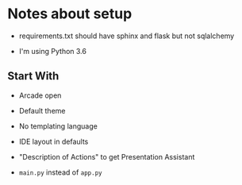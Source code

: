 # Notes about setup

- requirements.txt should have sphinx and flask but not sqlalchemy

- I'm using Python 3.6

## Start With

- Arcade open

- Default theme

- No templating language

- IDE layout in defaults

- "Description of Actions" to get Presentation Assistant

- ``main.py`` instead of ``app.py``
